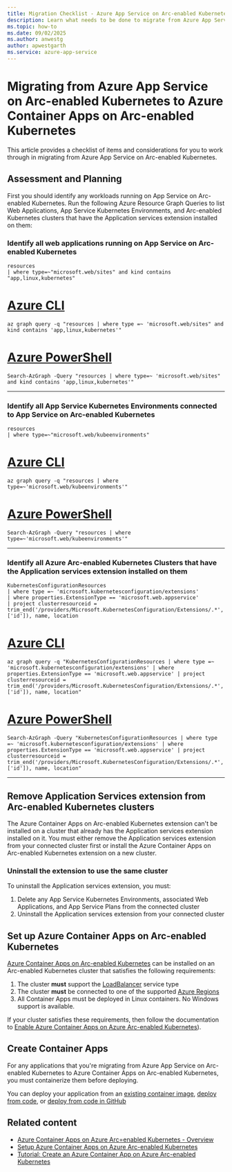 ```yaml
---
title: Migration Checklist - Azure App Service on Arc-enabled Kubernetes to Azure Container Apps on Arc-enabled Kubernetes
description: Learn what needs to be done to migrate from Azure App Service on Arc-enabled Kubernetes to Azure Container Apps on Arc-enabled Kubernetes.
ms.topic: how-to
ms.date: 09/02/2025
ms.author: anwestg
author: apwestgarth
ms.service: azure-app-service
---
```

# Migrating from Azure App Service on Arc-enabled Kubernetes to Azure Container Apps on Arc-enabled Kubernetes

This article provides a checklist of items and considerations for you to work through in migrating from Azure App Service on Arc-enabled Kubernetes.

## Assessment and Planning

First you should identify any workloads running on App Service on Arc-enabled Kubernetes. Run the following Azure Resource Graph Queries to list Web Applications, App Service Kubernetes Environments, and Arc-enabled Kubernetes clusters that have the Application services extension installed on them:

### Identify all web applications running on App Service on Arc-enabled Kubernetes

```kusto
resources
| where type=~"microsoft.web/sites" and kind contains "app,linux,kubernetes"
```

# [Azure CLI](#tab/azure-cli)

```azurecli-interactive
az graph query -q "resources | where type =~ 'microsoft.web/sites" and kind contains 'app,linux,kubernetes'"
```
# [Azure PowerShell](#tab/azure-powershell)

```azurepowershell-interactive
Search-AzGraph -Query "resources | where type=~ 'microsoft.web/sites" and kind contains 'app,linux,kubernetes'"
```
---

### Identify all App Service Kubernetes Environments connected to App Service on Arc-enabled Kubernetes

```kusto
resources
| where type=~"microsoft.web/kubeenvironments"
```

# [Azure CLI](#tab/azure-cli)

```azurecli-interactive
az graph query -q "resources | where type=~'microsoft.web/kubeenvironments'"
```
# [Azure PowerShell](#tab/azure-powershell)

```azurepowershell-interactive
Search-AzGraph -Query "resources | where type=~'microsoft.web/kubeenvironments'"
```
---

### Identify all Azure Arc-enabled Kubernetes Clusters that have the Application services extension installed on them

```kusto
KubernetesConfigurationResources 
| where type =~ 'microsoft.kubernetesconfiguration/extensions' 
| where properties.ExtensionType == 'microsoft.web.appservice' 
| project clusterresourceid = trim_end('/providers/Microsoft.KubernetesConfiguration/Extensions/.*', ['id']), name, location
```

# [Azure CLI](#tab/azure-cli)

```azurecli-interactive
az graph query -q "KubernetesConfigurationResources | where type =~ 'microsoft.kubernetesconfiguration/extensions' | where properties.ExtensionType == 'microsoft.web.appservice' | project clusterresourceid = trim_end('/providers/Microsoft.KubernetesConfiguration/Extensions/.*', ['id']), name, location"
```
# [Azure PowerShell](#tab/azure-powershell)

```azurepowershell-interactive
Search-AzGraph -Query "KubernetesConfigurationResources | where type =~ 'microsoft.kubernetesconfiguration/extensions' | where properties.ExtensionType == 'microsoft.web.appservice' | project clusterresourceid = trim_end('/providers/Microsoft.KubernetesConfiguration/Extensions/.*', ['id']), name, location"
```
---

## Remove Application Services extension from Arc-enabled Kubernetes clusters 

The Azure Container Apps on Arc-enabled Kubernetes extension can't be installed on a cluster that already has the Application services extension installed on it. You must either remove the Application services extension from your connected cluster first or install the Azure Container Apps on Arc-enabled Kubernetes extension on a new cluster.

### Uninstall the extension to use the same cluster

To uninstall the Application services extension, you must:

1. Delete any App Service Kubernetes Environments, associated Web Applications, and App Service Plans from the connected cluster
1. Uninstall the Application services extension from your connected cluster

## Set up Azure Container Apps on Arc-enabled Kubernetes

[Azure Container Apps on Arc-enabled Kubernetes](../container-apps/azure-arc-overview.md) can be installed on an Arc-enabled Kubernetes cluster that satisfies the following requirements:

1. The cluster **must** support the [LoadBalancer](https://kubernetes.io/docs/concepts/services-networking/service/#loadbalancer) service type
1. The cluster **must** be connected to one of the supported [Azure Regions](../container-apps/azure-arc-overview.md#limitations)
1. All Container Apps must be deployed in Linux containers. No Windows support is available.

If your cluster satisfies these requirements, then follow the documentation to [Enable Azure Container Apps on Azure Arc-enabled Kubernetes](../container-apps/azure-arc-enable-cluster.md)).

## Create Container Apps

For any applications that you're migrating from Azure App Service on Arc-enabled Kubernetes to Azure Container Apps on Arc-enabled Kubernetes, you must containerize them before deploying.

You can deploy your application from an [existing container image](https://aka.ms/acaonarck8sup), [deploy from code](https://aka.ms/acaonarck8sup), or [deploy from code in GitHub](https://aka.ms/acaonarck8sup) 

## Related content

* [Azure Container Apps on Azure Arc=enabled Kubernetes - Overview](../container-apps/azure-arc-overview.md)
* [Setup Azure Container Apps on Azure Arc-enabled Kubernetes](../container-apps/azure-arc-enable-cluster.md)
* [Tutorial: Create an Azure Container App on Azure Arc-enabled Kubernetes](../container-apps/azure-arc-create-container-app.md)

